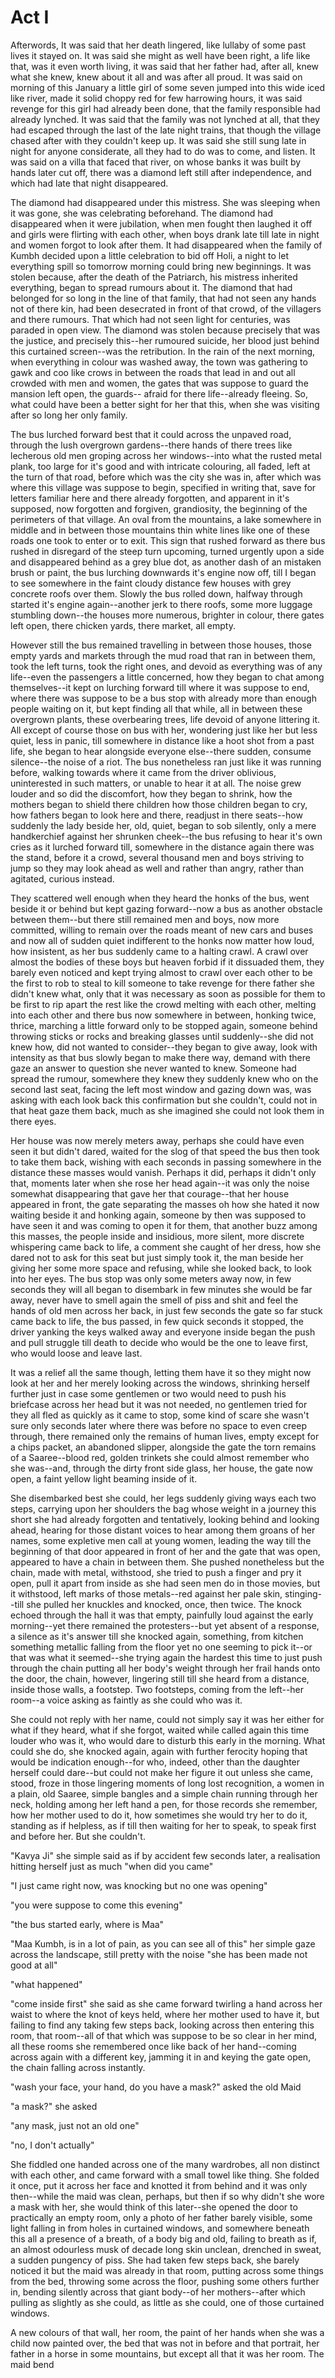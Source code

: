 # Act I



Afterwords, It was said that her death lingered, like lullaby of some past lives it stayed on. It was said she might as well have been right, a life like that, was it even worth living, it was said that her father had, after all, knew what she knew, knew about it all and was after all proud. It was said on morning of this January a little girl of some seven jumped into this wide iced like river, made it solid choppy red for few harrowing hours, it was said revenge for this girl had already been done, that the family responsible had already lynched. It was said that the family was not lynched at all, that they had escaped through the last of the late night trains, that though the village chased after with they couldn't keep up. It was said she still sung late in night for anyone considerate, all they had to do was to come, and listen. It was said on a villa that faced that river, on whose banks it was built by hands later cut off, there was a diamond left still after independence, and which had late that night disappeared. 

The diamond had disappeared under this mistress. She was sleeping when it was gone, she was celebrating beforehand. The diamond had disappeared when it were jubilation, when men fought then laughed it off and girls were flirting with each other, when boys drank late till late in night and women forgot to look after them. It had disappeared when the family of Kumbh decided upon a little celebration to bid off Holi, a night to let everything spill so tomorrow morning could bring new beginnings. It was stolen because, after the death of the Patriarch, his mistress inherited everything, began to spread rumours about it. The diamond that had belonged for so long in the line of that family, that had not seen any hands not of there kin, had been desecrated in front of that crowd, of the villagers and there rumours. That which had not seen light for centuries, was paraded in open view. The diamond was stolen because precisely that was the justice, and precisely this--her rumoured suicide, her blood just behind this curtained screen--was the retribution. In the rain of the next morning, when everything in colour was washed away, the town was gathering to gawk and coo like crows in between the roads that lead in and out all crowded with men and women, the gates that was suppose to guard the mansion left open, the guards-- afraid for there life--already fleeing. So, what could have been a better sight for her that this, when she was visiting after so long her only family. 

The bus lurched forward best that it could across the unpaved road, through the lush overgrown gardens--there hands of there trees like lecherous old men groping across her windows--into what the rusted metal plank, too large for it's good and with intricate colouring, all faded, left at the turn of that road, before which was the city she was in, after which was where this village was suppose to begin, specified in writing that, save for letters familiar here and there already forgotten, and apparent in it's supposed, now forgotten and forgiven, grandiosity, the beginning of the perimeters of that village. An oval from the mountains, a lake somewhere in middle and in between those mountains thin white lines like one of these roads one took to enter or to exit. This sign that rushed forward as there bus rushed in disregard of the steep turn upcoming, turned urgently upon a side and disappeared behind as a grey blue dot, as another dash of an mistaken brush or paint, the bus lurching downwards it's engine now off, till I began to see somewhere in the faint cloudy distance few houses with grey concrete roofs over them. Slowly the bus rolled down, halfway through started it's engine again--another jerk to there roofs, some more luggage stumbling down--the houses more numerous, brighter in colour, there gates left open, there chicken yards, there market, all empty. 

However still the bus remained travelling in between those houses, those empty yards and markets through the mud road that ran in between them, took the left turns, took the right ones, and devoid as everything was of any life--even the passengers a little concerned, how they began to chat among themselves--it kept on lurching forward till where it was suppose to end, where there was suppose to be a bus stop with already more than enough people waiting on it, but kept finding all that while, all in between these overgrown plants, these overbearing trees, life devoid of anyone littering it. All except of course those on bus with her, wondering just like her but less quiet, less in panic, till somewhere in distance like a hoot shot from a past life, she began to hear alongside everyone else--there sudden, consume silence--the noise of a riot. The bus nonetheless ran just like it was running before, walking towards where it came from the driver oblivious, uninterested in such matters, or unable to hear it at all. The noise grew louder and so did the discomfort, how they began to shrink, how the mothers began to shield there children how those children began to cry, how fathers began to look here and there, readjust in there seats--how suddenly the lady beside her, old, quiet, began to sob silently, only a mere handkerchief against her shrunken cheek--the bus refusing to hear it's own cries as it lurched forward till, somewhere in the distance again there was the stand, before it a crowd, several thousand men and boys striving to jump so they may look ahead as well and rather than angry, rather than agitated, curious instead. 

They scattered well enough when they heard the honks of the bus, went beside it or behind but kept gazing forward--now a bus as another obstacle between them--but there still remained men and boys, now more committed, willing to remain over the roads meant of new cars and buses and now all of sudden quiet indifferent to the honks now matter how loud, how insistent, as her bus suddenly came to a halting crawl. A crawl over almost the bodies of these boys but heaven forbid if it dissuaded them, they barely even noticed and kept trying almost to crawl over each other to be the first to rob to steal to kill someone to take revenge for there father she didn't knew what, only that it was necessary as soon as possible for them to be first to rip apart the rest like the crowd melting with each other, melting into each other and there bus now somewhere in between, honking twice, thrice, marching a little forward only to be stopped again, someone behind throwing  sticks or rocks and breaking glasses until suddenly--she did not knew how, did not wanted to consider--they began to give away, look with intensity as that bus slowly began to make there way, demand with there gaze an answer to question she never wanted to knew. Someone had spread the rumour, somewhere they knew they suddenly knew who on the second last seat, facing the left most window and gazing down was, was asking with each look back this confirmation but she couldn't, could not in that heat gaze them back, much as she imagined she could not look them in there eyes. 

Her house was now merely meters away, perhaps she could have even seen it but didn't dared, waited for the slog of that speed the bus then took to take them back, wishing with each seconds in passing somewhere in the distance these masses would vanish. Perhaps it did, perhaps it didn't only that, moments later when she rose her head again--it was only the noise somewhat disappearing that gave her that courage--that her house appeared in front, the gate separating the masses oh how she hated it now waiting beside it and honking again, someone by then was supposed to have seen it and was coming to open it for them, that another buzz among this masses, the people inside and insidious, more silent, more discrete whispering came back to life, a comment she caught of her dress, how she dared not to ask for this seat but just simply took it, the man beside her giving her some more space and refusing, while she looked back, to look into her eyes. The bus stop was only some meters away now, in few seconds they will all began to disembark in few minutes she would be far away, never have to smell again the smell of piss and shit and feel the hands of old men across her back, in just few seconds the gate so far stuck came back to life, the bus passed, in few quick seconds it stopped, the driver yanking the keys walked away and everyone inside began the push and pull struggle till death to decide who would be the one to leave first, who would loose and leave last. 

It was a relief all the same though, letting them have it so they might now look at her and her merely looking across the windows, shrinking herself further just in case some gentlemen or two would need to push his briefcase across her head but it was not needed, no gentlemen tried for they all fled as quickly as it came to stop, some kind of scare she wasn't sure only seconds later where there was before no space to even creep through, there remained only the remains of human lives, empty except for a chips packet, an abandoned slipper, alongside the gate the torn remains of a Saaree--blood red, golden trinkets she could almost remember who she was--and, through the dirty front side glass, her house, the gate now open, a faint yellow light beaming inside of it. 

She disembarked best she could, her legs suddenly giving ways each two steps, carrying upon her shoulders the bag whose weight in a journey this short she had already forgotten and tentatively, looking behind and looking ahead, hearing for those distant voices to hear among them groans of her names, some expletive men call at young women, leading the way till the beginning of that door appeared in front of her and the gate that was open, appeared to have a chain in between them. She pushed nonetheless but the chain, made with metal, withstood, she tried to push a finger and pry it open, pull it apart from inside as she had seen men do in those movies, but it withstood, left marks of those metals--red against her pale skin, stinging--till she pulled her knuckles and knocked, once, then twice. The knock echoed through the hall it was that empty, painfully loud against the early morning--yet there remained the protesters--but yet absent of a response, a silence as it's answer till she knocked again, something, from kitchen something metallic falling from the floor yet no one seeming to pick it--or that was what it seemed--she trying again the hardest this time to just push through the chain putting all her body's weight through her frail hands onto the door, the chain, however, lingering still till she heard from a distance, inside those walls, a footstep. Two footsteps, coming from the left--her room--a voice asking as faintly as she could who was it. 

She could not reply with her name, could not simply say it was her either for what if they heard, what if she forgot, waited while called again this time louder who was it, who would dare to disturb this early in the morning. What could she do, she knocked again, again with further ferocity hoping that would be indication enough--for who, indeed, other than the daughter herself could dare--but could not make her figure it out unless she came, stood, froze in those lingering moments of long lost recognition, a women in a plain, old Saaree, simple bangles and a simple chain running through her neck, holding among her left hand a pen, for those records she remember, how her mother used to do it, how sometimes she would try her to do it, standing as if helpless, as if till then waiting for her to speak, to speak first and before her. But she couldn't. 

"Kavya Ji" she simple said as if by accident few seconds later, a realisation hitting herself just as much "when did you came"

"I just came right now, was knocking but no one was opening"

"you were suppose to come this evening"

"the bus started early, where is Maa"

"Maa Kumbh, is in a lot of pain, as you can see all of this" her simple gaze across the landscape, still pretty with the noise "she has been made not good at all"

"what happened"

"come inside first" she said as she came forward twirling a hand across her waist to where the knot of keys held, where her mother used to have it, but failing to find any taking few steps back, looking across then entering this room, that room--all of that which was suppose to be so clear in her mind, all these rooms she remembered once like back of her hand--coming across again with a different key, jamming it in and keying the gate open, the chain falling across instantly. 

"wash your face, your hand, do you have a mask?" asked the old Maid

"a mask?" she asked

"any mask, just not an old one"

"no, I don't actually"

She fiddled one handed across one of the many wardrobes, all non distinct with each other, and came forward with a small towel like thing. She folded it once, put it across her face and knotted it from behind and it was only then--while the maid was clean, perhaps, but then if so why didn't she wore a mask with her, she would think of this later--she opened the door to practically an empty room, only a photo of her father barely visible, some light falling in from holes in curtained windows, and somewhere beneath this all a presence of a breath, of a body big and old, failing to breath as if, an almost odourless musk of decade long skin unclean, drenched in sweat, a sudden pungency of piss. She had taken few steps back, she barely noticed it but the maid was already in that room, putting across some things from the bed, throwing some across the floor, pushing some others further in, bending silently across that giant body--of her mothers--after which pulling as slightly as she could, as little as she could, one of those curtained windows.

A new colours of that wall, her room, the paint of her hands when she was a child now painted over, the bed that was not in before and that portrait, her father in a horse in some mountains, but except all that it was her room. The maid bend 
